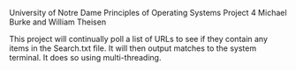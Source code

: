 University of Notre Dame
Principles of Operating Systems
Project 4
Michael Burke and William Theisen

This project will continually poll a list of URLs to see if they contain
any items in the Search.txt file. It will then output matches to
the system terminal. It does so using multi-threading.
